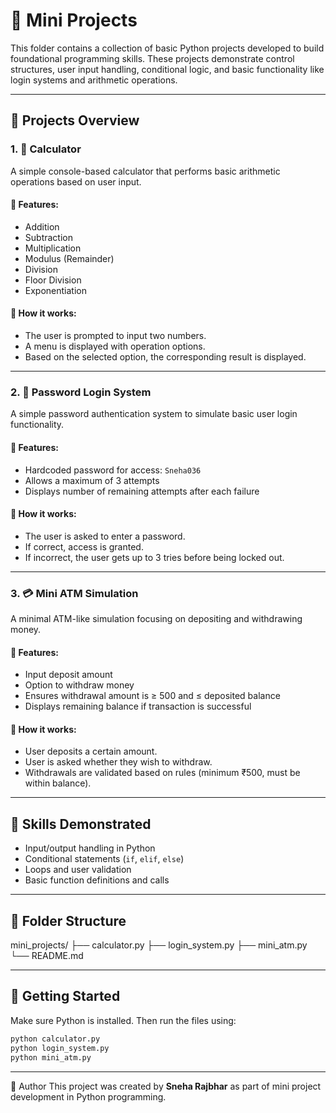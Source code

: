 # 🔢 Mini Projects

This folder contains a collection of basic Python projects developed to build foundational programming skills. These projects demonstrate control structures, user input handling, conditional logic, and basic functionality like login systems and arithmetic operations.

---

## 📁 Projects Overview

### 1. 🧮 Calculator

A simple console-based calculator that performs basic arithmetic operations based on user input.

#### 🔧 Features:
- Addition
- Subtraction
- Multiplication
- Modulus (Remainder)
- Division
- Floor Division
- Exponentiation

#### 📌 How it works:
- The user is prompted to input two numbers.
- A menu is displayed with operation options.
- Based on the selected option, the corresponding result is displayed.

---

### 2. 🔐 Password Login System

A simple password authentication system to simulate basic user login functionality.

#### 🔧 Features:
- Hardcoded password for access: `Sneha036`
- Allows a maximum of 3 attempts
- Displays number of remaining attempts after each failure

#### 📌 How it works:
- The user is asked to enter a password.
- If correct, access is granted.
- If incorrect, the user gets up to 3 tries before being locked out.

---

### 3. 💳 Mini ATM Simulation

A minimal ATM-like simulation focusing on depositing and withdrawing money.

#### 🔧 Features:
- Input deposit amount
- Option to withdraw money
- Ensures withdrawal amount is ≥ 500 and ≤ deposited balance
- Displays remaining balance if transaction is successful

#### 📌 How it works:
- User deposits a certain amount.
- User is asked whether they wish to withdraw.
- Withdrawals are validated based on rules (minimum ₹500, must be within balance).

---

## 🧠 Skills Demonstrated

- Input/output handling in Python
- Conditional statements (`if`, `elif`, `else`)
- Loops and user validation
- Basic function definitions and calls

---

## 📂 Folder Structure
mini_projects/
├── calculator.py
├── login_system.py
├── mini_atm.py
└── README.md


---

## 🚀 Getting Started

Make sure Python is installed. Then run the files using:

```bash
python calculator.py
python login_system.py
python mini_atm.py
```
---

👤 Author
This project was created by **Sneha Rajbhar** as part of mini project development in Python programming.
